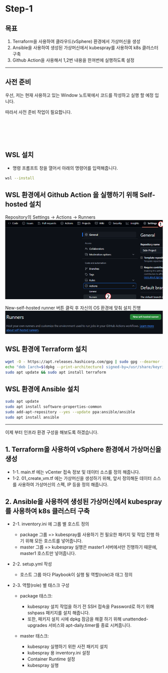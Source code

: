 # Step-1

## 목표 
1. Terraform을 사용하여 클라우드(vSphere) 환경에서 가상머신을 생성
2. Ansible을 사용하여 생성된 가상머신에서 kubespray를 사용하여 k8s 클러스터 구축
3. Github Action을 사용해서 1,2번 내용을 한꺼번에 실행하도록 설정

----------------

## 사전 준비

우선, 저는 현재 사용하고 있는 Window 노트북에서 코드를 작성하고 실행 할 예정 입니다.

따라서 사전 준비 작업이 필요합니다.

<br><br><br><br>

## WSL 설치

* 명령 프롬프트 창을 열어서 아래의 명령어를 입력해줍니다.
```sh
wsl --install
```

## WSL 환경에서 Github Action 을 실행하기 위해 Self-hosted 설치

Repository의 Settings -> Actions -> Runners
![alt text](github-action-1.png)

New-self-hosted runner 버튼 클릭 후 자신의 OS 환경에 맞춰 설치 진행
![alt text](github-action-2.png)

## WSL 환경에 Terraform 설치

```sh
wget -O - https://apt.releases.hashicorp.com/gpg | sudo gpg --dearmor -o /usr/share/keyrings/hashicorp-archive-keyring.gpg
echo "deb [arch=$(dpkg --print-architecture) signed-by=/usr/share/keyrings/hashicorp-archive-keyring.gpg] https://apt.releases.hashicorp.com $(lsb_release -cs) main" | sudo tee /etc/apt/sources.list.d/hashicorp.list
sudo apt update && sudo apt install terraform
```

## WSL 환경에 Ansible 설치

```sh
sudo apt update
sudo apt install software-properties-common
sudo add-apt-repository --yes --update ppa:ansible/ansible
sudo apt install ansible
```

-----------

이제 부터 인프라 환경 구성을 해보도록 하겠습니다.

## 1. Terraform을 사용하여 vSphere 환경에서 가상머신을 생성

* 1-1. main.tf 에는 vCenter 접속 정보 및 데이터 소스를 정의 해줍니다.
* 1-2. 01_create_vm.tf 에는 가상머신을 생성하기 위해, 앞서 정의해둔 데이터 소스를 사용하여 가상머신의 스펙, IP 등을 정의 해줍니다.

## 2. Ansible을 사용하여 생성된 가상머신에서 kubespray를 사용하여 k8s 클러스터 구축

* 2-1. inventory.ini 에 그룹 별 호스트 정의
    * package 그룹 => kubespray를 사용하기 전 필요한 패키지 및 작업 진행 하기 위해 모든 호스트를 넣어줍니다.
    * master 그룹 => kubespray 실행은 master1 서버에서만 진행하기 때문에, master1 호스트만 넣어줍니다.

* 2-2. setup.yml 작성
    * 호스트 그룹 마다 Playbook이 실행 될 역할(role)과 태그 정의

* 2-3. 역할(role) 별 태스크 구성
    * package 태스크:
        * kubespray 설치 작업을 하기 전 SSH 접속을 Password로 하기 위해 sshpass 패키지를 설치 해줍니다.
        * 또한, 패키지 설치 시에 dpkg 잠금을 해결 하기 위해 unattended-upgrades 서비스와 apt-daily.timer를 종료 시켜줍니다.

    * master 태스크:
        * kubespray 실행하기 위한 사전 패키지 설치
        * kubespray 용 inventory.ini 설정
        * Container Runtime 설정
        * kubespray 실행